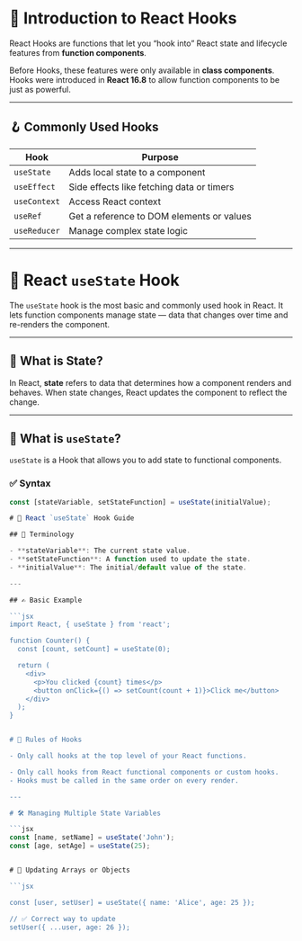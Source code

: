 # 🔧 Introduction to React Hooks
React Hooks are functions that let you “hook into” React state and lifecycle features from **function components**.

Before Hooks, these features were only available in **class components**. Hooks were introduced in **React 16.8** to allow function components to be just as powerful.

---

## 🪝 Commonly Used Hooks

| Hook         | Purpose                                  |
|--------------|------------------------------------------|
| `useState`   | Adds local state to a component          |
| `useEffect`  | Side effects like fetching data or timers|
| `useContext` | Access React context                     |
| `useRef`     | Get a reference to DOM elements or values|
| `useReducer` | Manage complex state logic               |

---

# 🔁 React `useState` Hook

The `useState` hook is the most basic and commonly used hook in React. It lets function components manage state — data that changes over time and re-renders the component.

---

## 📘 What is State?

In React, **state** refers to data that determines how a component renders and behaves. When state changes, React updates the component to reflect the change.

---

## 🔧 What is `useState`?

`useState` is a Hook that allows you to add state to functional components.

### ✅ Syntax

```jsx
const [stateVariable, setStateFunction] = useState(initialValue);

# 📘 React `useState` Hook Guide

## 🧩 Terminology

- **stateVariable**: The current state value.
- **setStateFunction**: A function used to update the state.
- **initialValue**: The initial/default value of the state.

---

## ✍️ Basic Example

```jsx
import React, { useState } from 'react';

function Counter() {
  const [count, setCount] = useState(0);

  return (
    <div>
      <p>You clicked {count} times</p>
      <button onClick={() => setCount(count + 1)}>Click me</button>
    </div>
  );
}


# 🧠 Rules of Hooks

- Only call hooks at the top level of your React functions.

- Only call hooks from React functional components or custom hooks.
- Hooks must be called in the same order on every render.

---

# 🛠️ Managing Multiple State Variables

```jsx  
const [name, setName] = useState('John');
const [age, setAge] = useState(25);


# 🔄 Updating Arrays or Objects

```jsx

const [user, setUser] = useState({ name: 'Alice', age: 25 });

// ✅ Correct way to update
setUser({ ...user, age: 26 });
